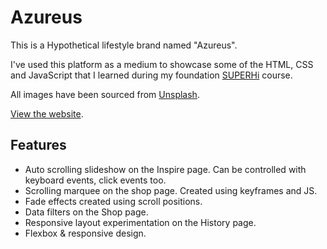 # Azureus
This is a Hypothetical lifestyle brand named "Azureus". 

I've used this platform as a medium to showcase some of the HTML, CSS and JavaScript that I learned during my foundation [SUPERHi](https://www.superhi.com/) course. 

All images have been sourced from [Unsplash](https://unsplash.com/).

[View the website](http://azureus.superhi.com/). 

## Features
- Auto scrolling slideshow on the Inspire page. Can be controlled with keyboard events, click events too. 
- Scrolling marquee on the shop page. Created using keyframes and JS. 
- Fade effects created using scroll positions. 
- Data filters on the Shop page. 
- Responsive layout experimentation on the History page. 
- Flexbox & responsive design. 
